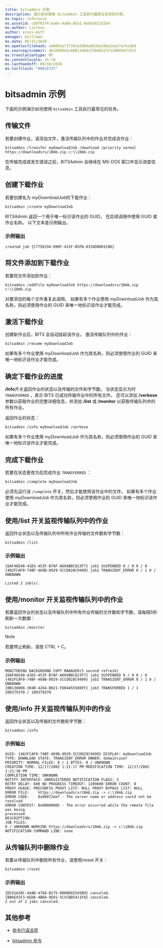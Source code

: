 ```yaml
---
title: bitsadmin 示例
description: 演示如何使用 bitsadmin 工具执行最常见任务的示例。
ms.topic: reference
ms.assetid: cb8f8374-ba6e-4a68-85a1-9a95b8215354
ms.author: lizross
author: eross-msft
manager: mtillman
ms.date: 05/31/2018
ms.openlocfilehash: a40091e71739cb2604a86301e9de24a27a7ecd84
ms.sourcegitcommit: db2d46842c68813d043738d6523f13d8454fc972
ms.translationtype: MT
ms.contentlocale: zh-CN
ms.lasthandoff: 09/10/2020
ms.locfileid: "89632337"
---
```

# <a name="bitsadmin-examples"></a>bitsadmin 示例

下面的示例演示如何使用 `bitsadmin` 工具执行最常见的任务。

## <a name="transfer-a-file"></a>传输文件

若要创建作业，请添加文件，激活传输队列中的作业并完成该作业：

`bitsadmin /transfer myDownloadJob /download /priority normal https://downloadsrv/10mb.zip c:\\10mb.zip`

在传输完成或发生错误之前，BITSAdmin 会继续在 MS-DOS 窗口中显示进度信息。

## <a name="create-a-download-job"></a>创建下载作业

若要创建名为 *myDownloadJob*的下载作业：

```
bitsadmin /create myDownloadJob
```

BITSAdmin 返回一个用于唯一标识该作业的 GUID。 在后续调用中使用 GUID 或作业名称。 以下文本是示例输出。

### <a name="sample-output"></a>示例输出

`created job {C775D194-090F-431F-B5FB-8334D00D1CB6}`

## <a name="add-files-to-the-download-job"></a>将文件添加到下载作业

若要将文件添加到作业：

```
bitsadmin /addfile myDownloadJob https://downloadsrv/10mb.zip c:\\10mb.zip
```

对要添加的每个文件重复此调用。 如果有多个作业使用 *myDownloadJob* 作为其名称，则必须使用作业的 GUID 来唯一地标识该作业才能完成。

## <a name="activate-the-download-job"></a>激活下载作业

创建新作业后，BITS 会自动挂起该作业。 激活传输队列中的作业：

```
bitsadmin /resume myDownloadJob
```

如果有多个作业使用 *myDownloadJob* 作为其名称，则必须使用作业的 GUID 来唯一地标识该作业才能完成。

## <a name="determine-the-progress-of-the-download-job"></a>确定下载作业的进度

**/Info**开关返回作业的状态以及传输的文件和字节数。 当状态显示为时 `TRANSFERRED` ，表示 BITS 已成功传输作业中的所有文件。 还可以添加 **/verbose** 参数以获取作业的完整详细信息，并添加 **/list** 或 **/monitor** 以获取传输队列中的所有作业。

返回作业的状态：

```
bitsadmin /info myDownloadJob /verbose
```

如果有多个作业使用 *myDownloadJob* 作为其名称，则必须使用作业的 GUID 来唯一地标识该作业才能完成。

## <a name="complete-the-download-job"></a>完成下载作业

若要在状态更改为后完成作业 `TRANSFERRED` ：

```
bitsadmin /complete myDownloadJob
```

必须先运行该 `/complete` 开关，然后才能使用该作业中的文件。 如果有多个作业使用 *myDownloadJob* 作为其名称，则必须使用作业的 GUID 来唯一地标识该作业才能完成。

## <a name="monitor-jobs-in-the-transfer-queue-using-the-list-switch"></a>使用/list 开关监视传输队列中的作业

返回作业状态以及传输队列中所有作业传输的文件数和字节数：

```
bitsadmin /list
```

### <a name="sample-output"></a>示例输出

```
{6AF46E48-41D3-453F-B7AF-A694BBC823F7} job1 SUSPENDED 0 / 0 0 / 0
{482FCAF0-74BF-469B-8929-5CCD028C9499} job2 TRANSIENT_ERROR 0 / 1 0 / UNKNOWN

Listed 2 job(s).
```

## <a name="monitor-jobs-in-the-transfer-queue-using-the-monitor-switch"></a>使用/monitor 开关监视传输队列中的作业

若要返回作业的状态以及传输队列中所有作业传输的文件数和字节数，请每隔5秒刷新一次数据：

```
bitsadmin /monitor
```

> [!NOTE]
> 若要停止刷新，请按 CTRL + C。

### <a name="sample-output"></a>示例输出

```
MONITORING BACKGROUND COPY MANAGER(5 second refresh)
{6AF46E48-41D3-453F-B7AF-A694BBC823F7} job1 SUSPENDED 0 / 0 0 / 0
{482FCAF0-74BF-469B-8929-5CCD028C9499} job2 TRANSIENT_ERROR 0 / 1 0 / UNKNOWN
{0B138008-304B-4264-B021-FD04455588FF} job3 TRANSFERRED 1 / 1 100379370 / 100379370
```

## <a name="monitor-jobs-in-the-transfer-queue-using-the-info-switch"></a>使用/info 开关监视传输队列中的作业

返回作业状态以及传输的文件数和字节数：

```
bitsadmin /info
```

### <a name="sample-output"></a>示例输出

```
GUID: {482FCAF0-74BF-469B-8929-5CCD028C9499} DISPLAY: myDownloadJob
TYPE: DOWNLOAD STATE: TRANSIENT_ERROR OWNER: domain\user
PRIORITY: NORMAL FILES: 0 / 1 BYTES: 0 / UNKNOWN
CREATION TIME: 12/17/2002 1:21:17 PM MODIFICATION TIME: 12/17/2002 1:21:30 PM
COMPLETION TIME: UNKNOWN
NOTIFY INTERFACE: UNREGISTERED NOTIFICATION FLAGS: 3
RETRY DELAY: 600 NO PROGRESS TIMEOUT: 1209600 ERROR COUNT: 0
PROXY USAGE: PRECONFIG PROXY LIST: NULL PROXY BYPASS LIST: NULL
ERROR FILE:    https://downloadsrv/10mb.zip -> c:\10mb.zip
ERROR CODE:    0x80072ee7 - The server name or address could not be resolved
ERROR CONTEXT: 0x00000005 - The error occurred while the remote file was being
processed.
DESCRIPTION:
JOB FILES:
0 / UNKNOWN WORKING https://downloadsrv/10mb.zip -> c:\10mb.zip
NOTIFICATION COMMAND LINE: none
```

## <a name="delete-jobs-from-the-transfer-queue"></a>从传输队列中删除作业

若要从传输队列中删除所有作业，请使用/reset 开关：

```
bitsadmin /reset
```

### <a name="sample-output"></a>示例输出

```
{DC61A20C-44AB-4768-B175-8000D02545B9} canceled.
{BB6E91F3-6EDA-4BB4-9E01-5C5CBB5411F8} canceled.
2 out of 2 jobs canceled.
```

## <a name="additional-references"></a>其他参考

- [命令行语法项](command-line-syntax-key.md)

- [bitsadmin 命令](bitsadmin.md)
